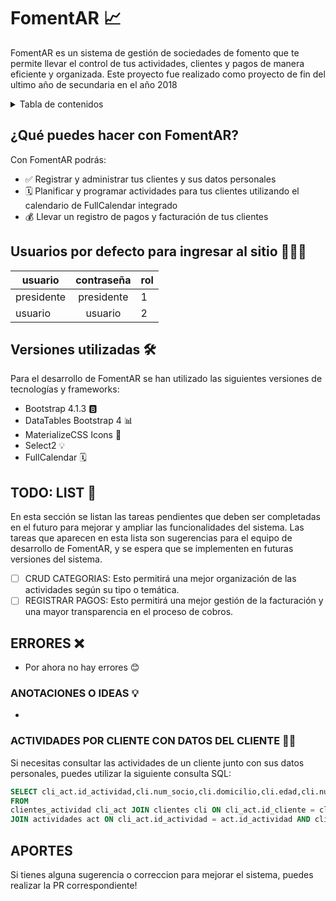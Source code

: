 # FomentAR 📈
FomentAR es un sistema de gestión de sociedades de fomento que te permite llevar el control de tus actividades, clientes y pagos de manera eficiente y organizada. Este proyecto fue realizado como proyecto de fin del ultimo año de secundaria en el año 2018


<details>
  <summary>Tabla de contenidos</summary>
  <ol>
    <li>
      <a href="#fomentar-">Acerca de</a>
    <li><a href="#qué-puedes-hacer-con-fomentar">¿Qué puedes hacer con FomentAR?</a></li>
    <li><a href="#usuarios-por-defecto-para-ingresar-al-sitio-">Usuarios</a></li>
    <li><a href="#versiones-utilizadas-%EF%B8%8F">Versiones utilizadas 🛠️</a></li>
    <li><a href="#todo-list-">TODO: LIST 📝</a></li>
     <li><a href="#errores-">ERRORES ❌</a></li>
      <li><a href="#anotaciones-o-ideas-">ANOTACIONES O IDEAS 💡</a></li>
       <li><a href="#actividades-por-cliente-con-datos-del-cliente-">ACTIVIDADES POR CLIENTE CON DATOS DEL CLIENTE 🧑‍💻</a></li>
        <li><a href="#aportes">APORTES</a></li>
  </ol>
</details>








## ¿Qué puedes hacer con FomentAR?

Con FomentAR podrás:
-   ✅ Registrar y administrar tus clientes y sus datos personales
-   🗓️ Planificar y programar actividades para tus clientes utilizando el calendario de FullCalendar integrado
-   💰 Llevar un registro de pagos y facturación de tus clientes


## Usuarios por defecto para ingresar al sitio 👨🏻‍💻

| usuario  | contraseña | rol
| ------------- |:-------------:| ------------------|
|    presidente  | presidente     | 1|
| usuario      | usuario    | 2 |

## Versiones utilizadas 🛠️

Para el desarrollo de FomentAR se han utilizado las siguientes versiones de tecnologías y frameworks:

-   Bootstrap 4.1.3 🅱️
-   DataTables Bootstrap 4 📊
-   MaterializeCSS Icons 🎨
-   Select2 💡
-   FullCalendar 🗓️

## TODO: LIST 📝
En esta sección se listan las tareas pendientes que deben ser completadas en el futuro para mejorar y ampliar las funcionalidades del sistema. Las tareas que aparecen en esta lista son sugerencias para el equipo de desarrollo de FomentAR, y se espera que se implementen en futuras versiones del sistema.

-   [ ] CRUD CATEGORIAS: Esto permitirá una mejor organización de las actividades según su tipo o temática.
-   [ ] REGISTRAR PAGOS: Esto permitirá una mejor gestión de la facturación y una mayor transparencia en el proceso de cobros.

## ERRORES ❌

-   Por ahora no hay errores 😊

### ANOTACIONES O IDEAS 💡

- 

### ACTIVIDADES POR CLIENTE CON DATOS DEL CLIENTE 🧑‍💻

Si necesitas consultar las actividades de un cliente junto con sus datos personales, puedes utilizar la siguiente consulta SQL:

```SQL
SELECT cli_act.id_actividad,cli.num_socio,cli.domicilio,cli.edad,cli.num_domicilio,cli.telefono,cli.id_genero,cli.fecha_nacimiento,cli.fecha_ingreso,cli.DNI,cli.id_cliente,cli.nombre, cli.apellido, act.nombre_actividad
FROM
clientes_actividad cli_act JOIN clientes cli ON cli_act.id_cliente = cli.id_cliente
JOIN actividades act ON cli_act.id_actividad = act.id_actividad AND cli_act.id_cliente = $id_cliente
```

## APORTES 

Si tienes alguna sugerencia o correccion para mejorar el sistema, puedes realizar la PR correspondiente!
